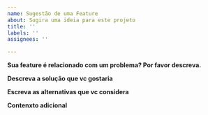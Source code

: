 ```yaml
---
name: Sugestão de uma Feature
about: Sugira uma ideia para este projeto
title: ''
labels: ''
assignees: ''

---
```


**Sua feature é relacionado com um problema? Por favor descreva.**

**Descreva a solução que vc gostaria**

**Escreva as alternativas que vc considera**

**Contenxto adicional**


